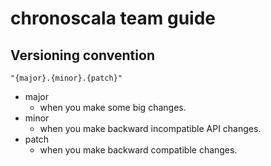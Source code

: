 # chronoscala team guide

## Versioning convention
`"{major}.{minor}.{patch}"`

- major
  - when you make some big changes.
- minor
  - when you make backward incompatible API changes.
- patch
  - when you make backward compatible changes.
